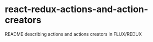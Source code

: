 # react-redux-actions-and-action-creators
README describing actions and actions creators in FLUX/REDUX
